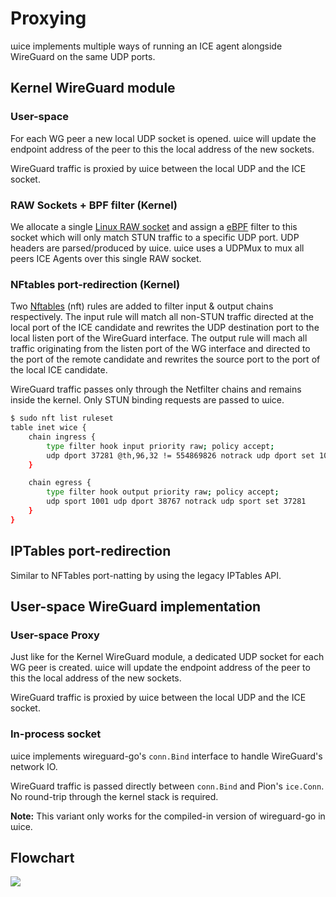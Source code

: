 # Proxying

ɯice implements multiple ways of running an ICE agent alongside WireGuard on the same UDP ports.

## Kernel WireGuard module

### User-space

For each WG peer a new local UDP socket is opened.
ɯice will update the endpoint address of the peer to this the local address of the new sockets.

WireGuard traffic is proxied by ɯice between the local UDP and the ICE socket.

### RAW Sockets + BPF filter (Kernel)

We allocate a single [Linux RAW socket][raw-sockets] and assign a [eBPF][golang-bpf] filter to this socket which will only match STUN traffic to a specific UDP port.
UDP headers are parsed/produced by ɯice.
ɯice uses a UDPMux to mux all peers ICE Agents over this single RAW socket. 

### NFtables port-redirection (Kernel)

Two [Nftables][nftables] (nft) rules are added to filter input & output chains respectively.
The input rule will match all non-STUN traffic directed at the local port of the ICE candidate and rewrites the UDP destination port to the local listen port of the WireGuard interface.
The output rule will mach all traffic originating from the listen port of the WG interface and directed to the port of the remote candidate and rewrites the source port to the port of the local ICE candidate.  

WireGuard traffic passes only through the Netfilter chains and remains inside the kernel.
Only STUN binding requests are passed to ɯice.

```bash
$ sudo nft list ruleset
table inet wice {
    chain ingress {
        type filter hook input priority raw; policy accept;
        udp dport 37281 @th,96,32 != 554869826 notrack udp dport set 1001
    }

    chain egress {
        type filter hook output priority raw; policy accept;
        udp sport 1001 udp dport 38767 notrack udp sport set 37281
    }
}
```

## IPTables port-redirection

Similar to NFTables port-natting by using the legacy IPTables API.

## User-space WireGuard implementation

### User-space Proxy

Just like for the Kernel WireGuard module, a dedicated UDP socket for each WG peer is created.
ɯice will update the endpoint address of the peer to this the local address of the new sockets.

WireGuard traffic is proxied by ɯice between the local UDP and the ICE socket.

### In-process socket

ɯice implements wireguard-go's `conn.Bind` interface to handle WireGuard's network IO.

WireGuard traffic is passed directly between `conn.Bind` and Pion's `ice.Conn`.
No round-trip through the kernel stack is required.

**Note:** This variant only works for the compiled-in version of wireguard-go in ɯice.

## Flowchart

![](./images/wice_proxy.svg)

[nftables]: https://www.netfilter.org/projects/nftables/manpage.html

[golang-bpf]: https://riyazali.net/posts/berkeley-packet-filter-in-golang/

[raw-sockets]: https://squidarth.com/networking/systems/rc/2018/05/28/using-raw-sockets.html
